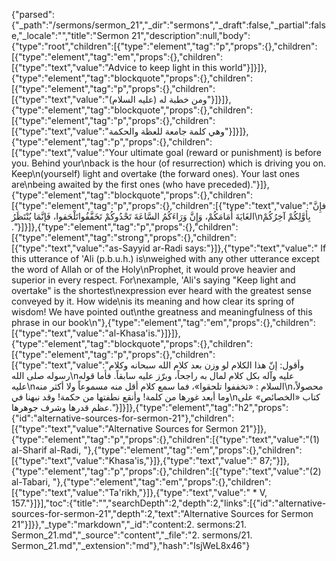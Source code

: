 {"parsed":{"_path":"/sermons/sermon_21","_dir":"sermons","_draft":false,"_partial":false,"_locale":"","title":"Sermon 21","description":null,"body":{"type":"root","children":[{"type":"element","tag":"p","props":{},"children":[{"type":"element","tag":"em","props":{},"children":[{"type":"text","value":"Advice to keep light in this world"}]}]},{"type":"element","tag":"blockquote","props":{},"children":[{"type":"element","tag":"p","props":{},"children":[{"type":"text","value":"ومن خطبة له (عليه السلام)"}]}]},{"type":"element","tag":"blockquote","props":{},"children":[{"type":"element","tag":"p","props":{},"children":[{"type":"text","value":"وهي كلمة جامعة للعظة والحكمة"}]}]},{"type":"element","tag":"p","props":{},"children":[{"type":"text","value":"Your ultimate goal (reward or punishment) is before you. Behind your\nback is the hour (of resurrection) which is driving you on. Keep\n(yourself) light and overtake (the forward ones). Your last ones are\nbeing awaited by the first ones (who have preceded)."}]},{"type":"element","tag":"blockquote","props":{},"children":[{"type":"element","tag":"p","props":{},"children":[{"type":"text","value":"فإِنَّ الغَايَةَ أَمَامَكُمْ، وَإِنَّ وَرَاءَكُمُ السَّاعَةَ تَحْدُوكُمْ تَخَفَّفُواتَلْحَقوا، فَإنَّمَا يُنْتَظَرُ\nبِأوَّلِكُمْ آخِرُكُمْ ."}]}]},{"type":"element","tag":"p","props":{},"children":[{"type":"element","tag":"strong","props":{},"children":[{"type":"text","value":"as-Sayyid ar-Radi says:"}]},{"type":"text","value":" If this utterance of 'Ali (p.b.u.h.) is\nweighed with any other utterance except the word of Allah or of the Holy\nProphet, it would prove heavier and superior in every respect. For\nexample, 'Ali's saying \"Keep light and overtake\" is the shortest\nexpression ever heard with the greatest sense conveyed by it. How wide\nis its meaning and how clear its spring of wisdom! We have pointed out\nthe greatness and meaningfulness of this phrase in our book\n"},{"type":"element","tag":"em","props":{},"children":[{"type":"text","value":"al-Khasa'is."}]}]},{"type":"element","tag":"blockquote","props":{},"children":[{"type":"element","tag":"p","props":{},"children":[{"type":"text","value":"وأقول: إنّ هذا الكلام لو وزن بعد كلام الله سبحانه وكلام رسوله صلى الله\nعليه وآله بكل كلام لمال به راجحاً، وبرّز عليه سابقاً. فأما قوله عليه\nالسلام : «تخففوا تلحقوا»، فما سمع كلام أقل منه مسموعاً ولا أكثر منه\nمحصولاً، وما أبعد غورها من كلمة! وأنقع نطفتها من حكمة! وقد نبهنا في\nكتاب «الخصائص» على عظم قدرها وشرف جوهرها."}]}]},{"type":"element","tag":"h2","props":{"id":"alternative-sources-for-sermon-21"},"children":[{"type":"text","value":"Alternative Sources for Sermon 21"}]},{"type":"element","tag":"p","props":{},"children":[{"type":"text","value":"(1) al-Sharif al-Radi, "},{"type":"element","tag":"em","props":{},"children":[{"type":"text","value":"Khasa'is,"}]},{"type":"text","value":" 87;"}]},{"type":"element","tag":"p","props":{},"children":[{"type":"text","value":"(2) al-Tabari, "},{"type":"element","tag":"em","props":{},"children":[{"type":"text","value":"Ta'rikh,"}]},{"type":"text","value":" * V, 157."}]}],"toc":{"title":"","searchDepth":2,"depth":2,"links":[{"id":"alternative-sources-for-sermon-21","depth":2,"text":"Alternative Sources for Sermon 21"}]}},"_type":"markdown","_id":"content:2. sermons:21. Sermon_21.md","_source":"content","_file":"2. sermons/21. Sermon_21.md","_extension":"md"},"hash":"IsjWeL8x46"}